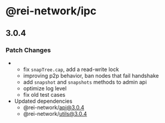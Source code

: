 # @rei-network/ipc

## 3.0.4

### Patch Changes

- - fix `snapTree.cap`, add a read-write lock
  - improving p2p behavior, ban nodes that fail handshake
  - add `snapshot` and `snapshots` methods to admin api
  - optimize log level
  - fix old test cases
- Updated dependencies
  - @rei-network/api@3.0.4
  - @rei-network/utils@3.0.4
